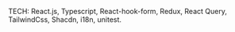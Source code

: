 TECH: React.js, Typescript, React-hook-form, Redux, React Query, TailwindCss, Shacdn, i18n, unitest.
